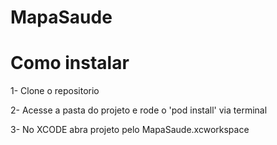 # MapaSaude

# Como instalar

1- Clone o repositorio

2- Acesse a pasta do projeto e rode o 'pod install' via terminal

3- No XCODE abra projeto pelo MapaSaude.xcworkspace
